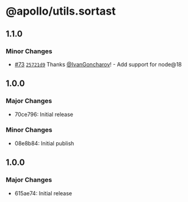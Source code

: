 # @apollo/utils.sortast

## 1.1.0

### Minor Changes

- [#73](https://github.com/apollographql/apollo-utils/pull/73) [`25721d9`](https://github.com/apollographql/apollo-utils/commit/25721d9ab1600a2ffa80aa600dc624310eb753fc) Thanks [@IvanGoncharov](https://github.com/IvanGoncharov)! - Add support for node@18

## 1.0.0

### Major Changes

- 70ce796: Initial release

### Minor Changes

- 08e8b84: Initial publish

## 1.0.0

### Major Changes

- 615ae74: Initial release
